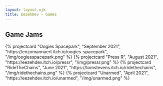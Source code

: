 ```yaml
---
layout: layout.njk
title: EezehDev - Games
---
```


<section class="games">
  <h2 class="grid-title">Game Jams</h2>
  <div class="project-grid container">
    {% projectcard "Oogies Spacepark", "September 2021", "https://enzomannaert.itch.io/oogies-spacepark", "/img/oogiesspacepark.png" %}
    {% projectcard "Press R", "August 2021", "https://eezehdev.itch.io/pressr", "/img/pressr.png" %}
    {% projectcard "RideTheChains", "June 2021", "https://tomstevens.itch.io/ridethechains", "/img/ridethechains.png" %}
    {% projectcard "Unarmed", "April 2021", "https://eezehdev.itch.io/unarmed", "/img/unarmed.png" %}
  </div>
</section>
